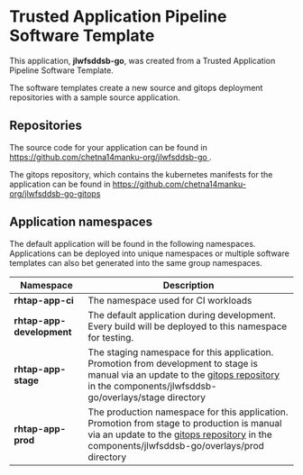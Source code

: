 # Trusted Application Pipeline Software Template

This application, **jlwfsddsb-go**, was created from a Trusted Application Pipeline Software Template.

The software templates create a new source and gitops deployment repositories with a sample source application. 

## Repositories

The source code for your application can be found in [https://github.com/chetna14manku-org/jlwfsddsb-go ](https://github.com/chetna14manku-org/jlwfsddsb-go ).
 
The gitops repository, which contains the kubernetes manifests for the application can be found in 
[https://github.com/chetna14manku-org/jlwfsddsb-go-gitops ](https://github.com/chetna14manku-org/jlwfsddsb-go-gitops ) 

## Application namespaces 

The default application will be found in the following namespaces. Applications can be deployed into unique namespaces or multiple software templates can also bet generated into the same group namespaces.  

|  Namespace   |  Description   |  
| -------- | -------- |
| **rhtap-app-ci** | The namespace used for CI workloads |
| **rhtap-app-development** | The default application during development. Every build will be deployed to this namespace for testing. |
| **rhtap-app-stage** | The staging namespace for this application. Promotion from development to stage is manual via an update to the [gitops repository](https://github.com/chetna14manku-org/jlwfsddsb-go-gitops ) in the components/jlwfsddsb-go/overlays/stage directory |
| **rhtap-app-prod** | The production namespace for this application. Promotion from stage to production is manual via an update to the [gitops repository](https://github.com/chetna14manku-org/jlwfsddsb-go-gitops ) in the components/jlwfsddsb-go/overlays/prod directory |